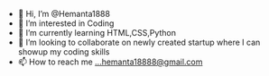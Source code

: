 - 👋 Hi, I’m @Hemanta1888
- 👀 I’m interested in Coding
- 🌱 I’m currently learning HTML,CSS,Python
- 💞️ I’m looking to collaborate on newly created startup where I can showup my coding skills
- 📫 How to reach me ...hemanta18888@gmail.com

<!---
Hemanta1888/Hemanta1888 is a ✨ special ✨ repository because its `README.md` (this file) appears on your GitHub profile.
You can click the Preview link to take a look at your changes.
--->

